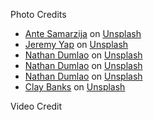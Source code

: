 Photo Credits

- <a href="https://unsplash.com/@antesamarzija">Ante Samarzija</a> on <a href="https://unsplash.com/">Unsplash</a>
- <a href="https://unsplash.com/@jeremyyappy">Jeremy Yap</a> on <a href="https://unsplash.com/">Unsplash</a>
- <a href="https://unsplash.com/@nate_dumlao">Nathan Dumlao</a> on <a href="https://unsplash.com/">Unsplash</a>
- <a href="https://unsplash.com/@nate_dumlao">Nathan Dumlao</a> on <a href="https://unsplash.com/">Unsplash</a>
- <a href="https://unsplash.com/@nate_dumlao">Nathan Dumlao</a> on <a href="https://unsplash.com/">Unsplash</a>
- <a href="https://unsplash.com/@claybanks">Clay Banks</a> on <a href="https://unsplash.com/">Unsplash</a>

Video Credit
